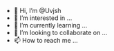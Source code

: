 - 👋 Hi, I’m @Uvjsh
- 👀 I’m interested in ...
- 🌱 I’m currently learning ...
- 💞️ I’m looking to collaborate on ...
- 📫 How to reach me ...

<!---
Uvjsh/Uvjsh is a ✨ special ✨ repository because its `README.md` (this file) appears on your GitHub profile.
You can click the Preview link to take a look at your changes.
--->

